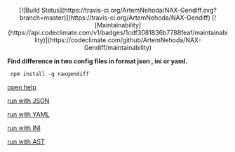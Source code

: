 <p align="center">
[![Build Status](https://travis-ci.org/ArtemNehoda/NAX-Gendiff.svg?branch=master)](https://travis-ci.org/ArtemNehoda/NAX-Gendiff) 
[![Maintainability](https://api.codeclimate.com/v1/badges/1cdf3081836b7788feaf/maintainability)](https://codeclimate.com/github/ArtemNehoda/NAX-Gendiff/maintainability)

**Find difference in two config files in format json , ini or yaml.**

` npm install -g naxgendiff`

[open help](https://asciinema.org/a/s8mvvFEnAsf5gzO6DLdiLI2qV)

[run with JSON](https://asciinema.org/a/6s25mXwshi77Je7434ty4zcBN)

[run with YAML](https://asciinema.org/a/WavMqy5tzPXoxRHLM5f9m4FXr)

[run with INI](https://asciinema.org/a/p7PQ8kAsRtP3KPoPwQ3WaL2AF)

[run with AST](https://asciinema.org/a/n6oFB6Sr5JZ7AMtK6R1F1AzgX)

</p>

